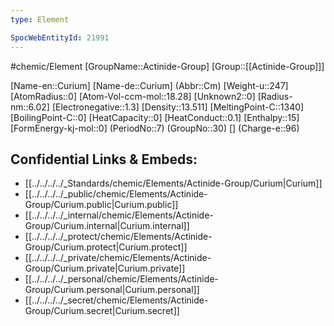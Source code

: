 ```yaml
---
type: Element

SpocWebEntityId: 21991
---
```


#chemic/Element 
[GroupName::Actinide-Group]
[Group::[[Actinide-Group]]]



[Name-en::Curium]
[Name-de::Curium]
(Abbr::Cm)
[Weight-u::247]
[AtomRadius::0]
[Atom-Vol-ccm-mol::18.28]
[Unknown2::0]
[Radius-nm::6.02]
[Electronegative::1.3]
[Density::13.511]
[MeltingPoint-C::1340]
[BoilingPoint-C::0]
[HeatCapacity::0]
[HeatConduct::0.1]
[Enthalpy::15]
[FormEnergy-kj-mol::0]
(PeriodNo::7)
(GroupNo::30)
[]
(Charge-e::96)



## Confidential Links & Embeds: 
- [[../../../../_Standards/chemic/Elements/Actinide-Group/Curium|Curium]] 
- [[../../../../_public/chemic/Elements/Actinide-Group/Curium.public|Curium.public]] 
- [[../../../../_internal/chemic/Elements/Actinide-Group/Curium.internal|Curium.internal]] 
- [[../../../../_protect/chemic/Elements/Actinide-Group/Curium.protect|Curium.protect]] 
- [[../../../../_private/chemic/Elements/Actinide-Group/Curium.private|Curium.private]] 
- [[../../../../_personal/chemic/Elements/Actinide-Group/Curium.personal|Curium.personal]] 
- [[../../../../_secret/chemic/Elements/Actinide-Group/Curium.secret|Curium.secret]] 
